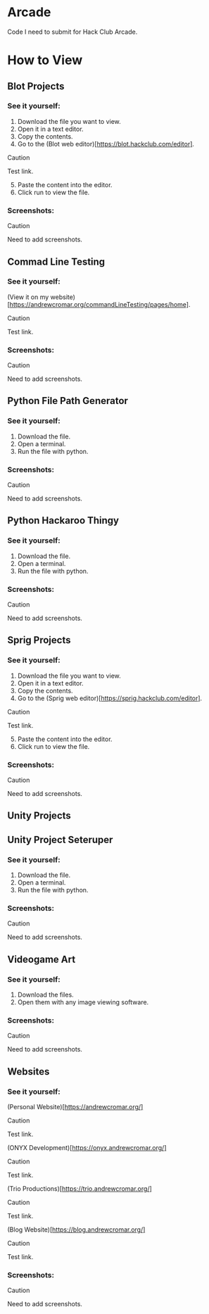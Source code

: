# Arcade

Code I need to submit for Hack Club Arcade.

# How to View

## Blot Projects

### See it yourself:

1. Download the file you want to view.
2. Open it in a text editor.
3. Copy the contents.
4. Go to the (Blot web editor)[https://blot.hackclub.com/editor].

> [!CAUTION]
> Test link.

5. Paste the content into the editor.
6. Click run to view the file.

### Screenshots:

> [!CAUTION]
> Need to add screenshots. 

## Commad Line Testing

### See it yourself:

(View it on my website)[https://andrewcromar.org/commandLineTesting/pages/home].

> [!CAUTION]
> Test link.

### Screenshots:

> [!CAUTION]
> Need to add screenshots. 

## Python File Path Generator

### See it yourself:

1. Download the file.
2. Open a terminal.
3. Run the file with python.

### Screenshots:

> [!CAUTION]
> Need to add screenshots. 

## Python Hackaroo Thingy

### See it yourself:

1. Download the file.
2. Open a terminal.
3. Run the file with python.

### Screenshots:

> [!CAUTION]
> Need to add screenshots. 

## Sprig Projects

### See it yourself:

1. Download the file you want to view.
2. Open it in a text editor.
3. Copy the contents.
4. Go to the (Sprig web editor)[https://sprig.hackclub.com/editor].

> [!CAUTION]
> Test link.

5. Paste the content into the editor.
6. Click run to view the file.

### Screenshots:

> [!CAUTION]
> Need to add screenshots. 

## Unity Projects

## Unity Project Seteruper

### See it yourself:

1. Download the file.
2. Open a terminal.
3. Run the file with python.

### Screenshots:

> [!CAUTION]
> Need to add screenshots. 

## Videogame Art

### See it yourself:

1. Download the files.
2. Open them with any image viewing software.

### Screenshots:

> [!CAUTION]
> Need to add screenshots. 

## Websites

### See it yourself:

(Personal Website)[https://andrewcromar.org/]

> [!CAUTION]
> Test link.

(ONYX Development)[https://onyx.andrewcromar.org/]

> [!CAUTION]
> Test link.

(Trio Productions)[https://trio.andrewcromar.org/]

> [!CAUTION]
> Test link.

(Blog Website)[https://blog.andrewcromar.org/]

> [!CAUTION]
> Test link.

### Screenshots:

> [!CAUTION]
> Need to add screenshots. 